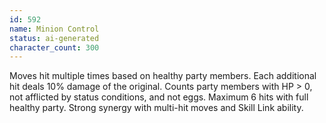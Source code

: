 ```yaml
---
id: 592
name: Minion Control
status: ai-generated
character_count: 300
---
```


Moves hit multiple times based on healthy party members. Each additional hit deals 10% damage of the original. Counts party members with HP > 0, not afflicted by status conditions, and not eggs. Maximum 6 hits with full healthy party. Strong synergy with multi-hit moves and Skill Link ability.